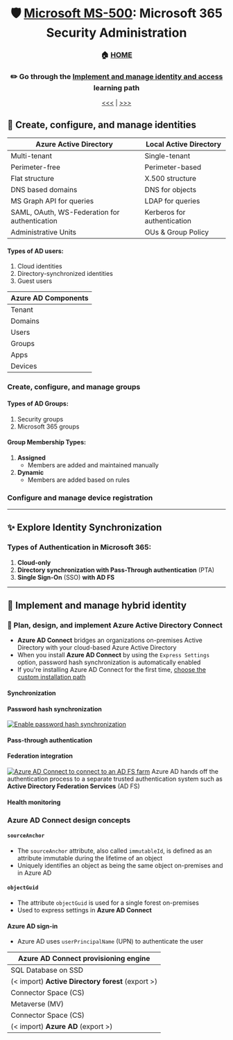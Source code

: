 <div align="center">

# 🛡️ [Microsoft MS-500](ms-500-index.md): Microsoft 365 Security Administration
### 🏠 [HOME](README.md)
### ✏️ Go through the [Implement and manage identity and access](https://learn.microsoft.com/en-us/training/paths/implement-manage-identity-access/) learning path

[<<<](ms-500-part4.md) | [>>>](ms-500-part2.md)
      
</div>

## 🧑‍ Create, configure, and manage identities


| Azure Active Directory                        | Local Active Directory      |
|-----------------------------------------------|-----------------------------|
| Multi-tenant                                  | Single-tenant               |
| Perimeter-free                                | Perimeter-based             |
| Flat structure                                | X.500 structure             |
| DNS based domains                             | DNS for objects             |
| MS Graph API for queries                      | LDAP for queries            |
| SAML, OAuth, WS-Federation for authentication | Kerberos for authentication |
| Administrative Units                          | OUs & Group Policy          |



#### Types of AD users:
1. Cloud identities
2. Directory-synchronized identities
3. Guest users


| Azure AD Components |
|---------------------|
| Tenant              |
| Domains             |
| Users               |
| Groups              |
| Apps                |
| Devices             |


      
### Create, configure, and manage groups

#### Types of AD Groups:
1. Security groups
2. Microsoft 365 groups

#### Group Membership Types:
1. **Assigned** 
    - Members are added and maintained manually
2. **Dynamic**
    - Members are added based on rules

    
### Configure and manage device registration

      
- - -


## ✨ Explore Identity Synchronization

### Types of Authentication in Microsoft 365:
1. **Cloud-only**
2. **Directory synchronization with Pass-Through authentication** (PTA)
3. **Single Sign-On** (SSO) **with AD FS**


- - -

## 🤖 Implement and manage hybrid identity

### 🌉 Plan, design, and implement Azure Active Directory Connect
+ **Azure AD Connect** bridges an organizations on-premises Active Directory with your cloud-based Azure Active Directory
+ When you install **Azure AD Connect** by using the `Express Settings` option, password hash synchronization is automatically enabled
+ If you're installing Azure AD Connect for the first time, [choose the custom installation path](https://learn.microsoft.com/en-us/azure/active-directory/hybrid/how-to-connect-install-custom)



#### **Synchronization**

#### **Password hash synchronization**
[![Enable password hash synchronization](https://learn.microsoft.com/en-us/training/wwl-sci/implement-manage-hybrid-identity/media/single-sign-on-fd559a4b.png)](https://learn.microsoft.com/)

#### **Pass-through authentication**

#### **Federation integration**
[![Azure AD Connect to connect to an AD FS farm](https://learn.microsoft.com/en-us/training/wwl-sci/implement-manage-hybrid-identity/media/sc300-federation-setup-dialog-f995542d.png)](https://learn.microsoft.com/)
Azure AD hands off the authentication process to a separate trusted authentication system such as **Active Directory Federation Services** (AD FS)

#### **Health monitoring**

### Azure AD Connect design concepts
#### `sourceAnchor`
+ The `sourceAnchor` attribute, also called `immutableId`, is defined as an attribute immutable during the lifetime of an object
+ Uniquely identifies an object as being the same object on-premises and in Azure AD
#### `objectGuid`
+ The attribute `objectGuid` is used for a single forest on-premises
+ Used to express settings in **Azure AD Connect**


#### Azure AD sign-in
+ Azure AD uses `userPrincipalName` (UPN) to authenticate the user


| Azure AD Connect provisioning engine             |
|--------------------------------------------------|
| SQL Database on SSD                              |
| (< import) **Active Directory forest** (export >)|
| Connector Space (CS)                             |
| Metaverse (MV)                                   |
| Connector Space (CS)                             |
| (< import) **Azure AD** (export >)               |



